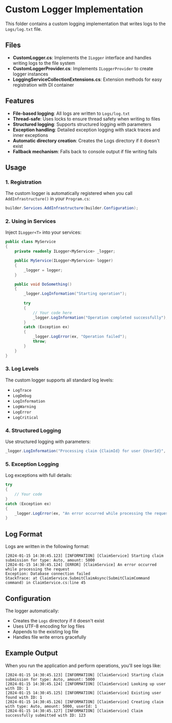 # Custom Logger Implementation

This folder contains a custom logging implementation that writes logs to the `Logs/log.txt` file.

## Files

- **CustomLogger.cs**: Implements the `ILogger` interface and handles writing logs to the file system
- **CustomLoggerProvider.cs**: Implements `ILoggerProvider` to create logger instances
- **LoggingServiceCollectionExtensions.cs**: Extension methods for easy registration with DI container

## Features

- **File-based logging**: All logs are written to `Logs/log.txt`
- **Thread-safe**: Uses locks to ensure thread safety when writing to files
- **Structured logging**: Supports structured logging with parameters
- **Exception handling**: Detailed exception logging with stack traces and inner exceptions
- **Automatic directory creation**: Creates the Logs directory if it doesn't exist
- **Fallback mechanism**: Falls back to console output if file writing fails

## Usage

### 1. Registration

The custom logger is automatically registered when you call `AddInfrastructure()` in your `Program.cs`:

```csharp
builder.Services.AddInfrastructure(builder.Configuration);
```

### 2. Using in Services

Inject `ILogger<T>` into your services:

```csharp
public class MyService
{
    private readonly ILogger<MyService> _logger;

    public MyService(ILogger<MyService> logger)
    {
        _logger = logger;
    }

    public void DoSomething()
    {
        _logger.LogInformation("Starting operation");
        
        try
        {
            // Your code here
            _logger.LogInformation("Operation completed successfully");
        }
        catch (Exception ex)
        {
            _logger.LogError(ex, "Operation failed");
            throw;
        }
    }
}
```

### 3. Log Levels

The custom logger supports all standard log levels:
- `LogTrace`
- `LogDebug`
- `LogInformation`
- `LogWarning`
- `LogError`
- `LogCritical`

### 4. Structured Logging

Use structured logging with parameters:

```csharp
_logger.LogInformation("Processing claim {ClaimId} for user {UserId}", claimId, userId);
```

### 5. Exception Logging

Log exceptions with full details:

```csharp
try
{
    // Your code
}
catch (Exception ex)
{
    _logger.LogError(ex, "An error occurred while processing the request");
}
```

## Log Format

Logs are written in the following format:

```
[2024-01-15 14:30:45.123] [INFORMATION] [ClaimService] Starting claim submission for type: Auto, amount: 5000
[2024-01-15 14:30:45.124] [ERROR] [ClaimService] An error occurred while processing the request
Exception: Database connection failed
StackTrace: at ClaimService.SubmitClaimAsync(SubmitClaimCommand command) in ClaimService.cs:line 45
```

## Configuration

The logger automatically:
- Creates the `Logs` directory if it doesn't exist
- Uses UTF-8 encoding for log files
- Appends to the existing log file
- Handles file write errors gracefully

## Example Output

When you run the application and perform operations, you'll see logs like:

```
[2024-01-15 14:30:45.123] [INFORMATION] [ClaimService] Starting claim submission for type: Auto, amount: 5000
[2024-01-15 14:30:45.124] [INFORMATION] [ClaimService] Looking up user with ID: 1
[2024-01-15 14:30:45.125] [INFORMATION] [ClaimService] Existing user found with ID: 1
[2024-01-15 14:30:45.126] [INFORMATION] [ClaimService] Creating claim with type: Auto, amount: 5000, userId: 1
[2024-01-15 14:30:45.127] [INFORMATION] [ClaimService] Claim successfully submitted with ID: 123
```
